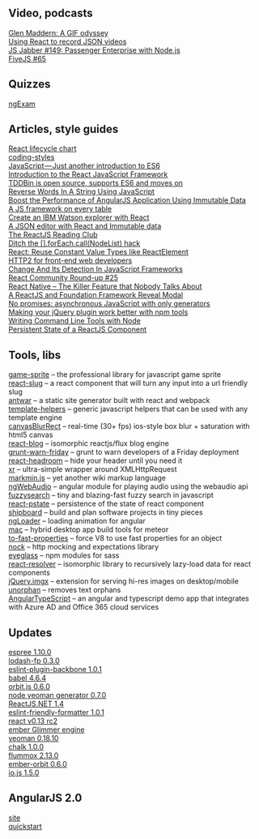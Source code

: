 Video, podcasts
---------------

[Glen Maddern: A GIF odyssey](https://www.youtube.com/watch?v=rxDM7OgPuKU)  
[Using React to record JSON videos](https://www.youtube.com/watch?v=zxN8FYYBcrI)  
[JS Jabber #149: Passenger Enterprise with Node.js](http://devchat.tv/js-jabber/149-jsj-passenger-enterprise-with-node-js-with-hongli-lai-and-tinco-andringa-)  
[FiveJS #65](https://fivejs.codeschool.com/episodes/72-episode-65-march-5th-2015)

Quizzes
-------

[ngExam](https://github.com/gdi2290/ngExam)

Articles, style guides
----------------------

[React lifecycle chart](https://pbs.twimg.com/media/B-G3_T8CcAAmTHV.jpg:large)  
[coding-styles](https://github.com/elierotenberg/coding-styles)  
[JavaScript — Just another introduction to ES6](https://medium.com/sons-of-javascript/javascript-an-introduction-to-es6-1819d0d89a0f)  
[Introduction to the React JavaScript Framework](http://developer.telerik.com/featured/introduction-to-the-react-javascript-framework/)  
[TDDBin is open source, supports ES6 and moves on](http://www.uxebu.com/blog/2015/03/tddbin-open-source-supports-es6-moves/)  
[Reverse Words In A String Using JavaScript](https://blog.nraboy.com/2015/02/reverse-words-string-using-javascript/)  
[Boost the Performance of AngularJS Application Using Immutable Data](http://blog.mgechev.com/2015/03/02/immutability-in-angularjs-immutablejs/)  
[A JS framework on every table](http://www.allenpike.com/2015/javascript-framework-fatigue/)  
[Create an IBM Watson explorer with React](http://www.ibm.com/developerworks/library/wa-watson-explorer-react-app/index.html)  
[A JSON editor with React and Immutable data](http://arqex.com/991/json-editor-react-immutable-data)  
[The ReactJS Reading Club](http://rss.reactloop.org/)  
[Ditch the [].forEach.call(NodeList) hack](http://toddmotto.com/ditch-the-array-foreach-call-nodelist-hack/)  
[React: Reuse Constant Value Types like ReactElement](https://github.com/facebook/react/issues/3226)  
[HTTP2 for front-end web developers](https://mattwilcox.net/web-development/http2-for-front-end-web-developers)  
[Change And Its Detection In JavaScript Frameworks](http://teropa.info/blog/2015/03/02/change-and-its-detection-in-javascript-frameworks.html)  
[React Community Round-up #25](http://facebook.github.io/react/blog/2015/03/04/community-roundup-25.html)  
[React Native – The Killer Feature that Nobody Talks About](http://red-badger.com/blog/2015/03/04/react-native-the-killer-feature-that-nobody-talks-about/)  
[A ReactJS and Foundation Framework Reveal Modal](http://blackmuttmedia.com/blog/a-reactjs-and-foundation-framework-reveal-modal/)  
[No promises: asynchronous JavaScript with only generators](http://www.2ality.com/2015/03/no-promises.html)  
[Making your jQuery plugin work better with npm tools](http://blog.npmjs.org/post/112712169830/making-your-jquery-plugin-work-better-with-npm)  
[Writing Command Line Tools with Node](http://javascriptplayground.com/blog/2015/03/node-command-line-tool/)  
[Persistent State of a ReactJS Component](http://blog.mgechev.com/2015/03/05/persistent-state-reactjs/)

Tools, libs
-----------

[game-sprite](https://github.com/nikogu/game-sprite) – the professional library for javascript game sprite  
[react-slug](https://github.com/zackify/react-slug) – a react component that will turn any input into a url friendly slug  
[antwar](https://github.com/antwarjs/antwar) – a static site generator built with react and webpack  
[template-helpers](https://github.com/jonschlinkert/template-helpers) – generic javascript helpers that can be used with any template engine  
[canvasBlurRect](https://github.com/keithwhor/canvasBlurRect) – real-time (30+ fps) ios-style box blur + saturation with html5 canvas  
[react-blog](https://github.com/andrew-codes/react-blog) – isomorphic reactjs/flux blog engine  
[grunt-warn-friday](https://github.com/dinks/grunt-warn-friday) – grunt to warn developers of a Friday deployment  
[react-headroom](https://github.com/KyleAMathews/react-headroom) – hide your header until you need it  
[xr](https://github.com/radiosilence/xr) – ultra-simple wrapper around XMLHttpRequest  
[markmin.js](https://github.com/mdipierro/markmin.js) – yet another wiki markup language  
[ngWebAudio](https://github.com/nehz/ngWebAudio) – angular module for playing audio using the webaudio api  
[fuzzysearch](https://github.com/bevacqua/fuzzysearch) – tiny and blazing-fast fuzzy search in javascript  
[react-pstate](https://github.com/mgechev/react-pstate) – persistence of the state of react component  
[shipboard](https://github.com/substack/shipboard) – build and plan software projects in tiny pieces  
[ngLoader](https://github.com/jfeigel/ngLoader) – loading animation for angular  
[mac](https://github.com/meteorhybrid/mac) – hybrid desktop app build tools for meteor  
[to-fast-properties](https://github.com/sindresorhus/to-fast-properties) – force V8 to use fast properties for an object  
[nock](https://github.com/pgte/nock) – http mocking and expectations library  
[eyeglass](https://github.com/sass-eyeglass/eyeglass) – npm modules for sass  
[react-resolver](https://github.com/ericclemmons/react-resolver) – isomorphic library to recursively lazy-load data for react components  
[jQuery.imgx](https://github.com/ByNathan/jQuery.imgx) – extension for serving hi-res images on desktop/mobile  
[unorphan](https://github.com/rstacruz/unorphan) – removes text orphans  
[AngularTypeScript](https://github.com/DanWahlin/AngularTypeScript) – an angular and typescript demo app that integrates with Azure AD and Office 365 cloud services

Updates
-------

[espree 1.10.0](https://github.com/eslint/espree/releases/tag/v1.10.0)  
[lodash-fp 0.3.0](https://github.com/lodash/lodash-fp)  
[eslint-plugin-backbone 1.0.1](https://github.com/ilyavolodin/eslint-plugin-backbone)  
[babel 4.6.4](https://github.com/babel/babel/blob/master/CHANGELOG.md#464)  
[orbit.js 0.6.0](https://github.com/orbitjs/orbit.js/releases/tag/v0.6.0)  
[node yeoman generator 0.7.0](https://github.com/yeoman/generator-node/releases/tag/v0.7.0)  
[ReactJS.NET 1.4](http://reactjs.net/2015/03/1.4.0-release.html)  
[eslint-friendly-formatter 1.0.1](https://github.com/royriojas/eslint-friendly-formatter)  
[react v0.13 rc2](http://facebook.github.io/react/blog/2015/03/03/react-v0.13-rc2.html)  
[ember Glimmer engine](https://github.com/emberjs/ember.js/pull/10501)  
[yeoman 0.18.10](https://github.com/yeoman/generator/releases/tag/v0.18.10)  
[chalk 1.0.0](https://github.com/sindresorhus/chalk/releases/tag/v1.0.0)  
[flummox 2.13.0](https://github.com/acdlite/flummox/blob/master/CHANGELOG.md#2130)  
[ember-orbit 0.6.0](https://github.com/orbitjs/ember-orbit)  
[io.js 1.5.0](https://github.com/iojs/io.js/issues/1060)

AngularJS 2.0
-------------

[site](https://angular.io/)  
[quickstart](https://github.com/angular/quickstart)